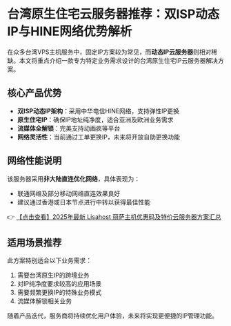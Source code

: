 # 台湾原生住宅云服务器推荐：双ISP动态IP与HINE网络优势解析

在众多台湾VPS主机服务中，固定IP方案较为常见，而**动态IP云服务器**则相对稀缺。本文将重点介绍一款专为特定业务需求设计的台湾原生住宅IP云服务器解决方案。

## 核心产品优势

- **双ISP动态IP架构**：采用中华电信HINE网络，支持弹性IP更换
- **原生住宅IP**：确保IP地址纯净度，适合亚洲及欧洲业务需求
- **流媒体全解锁**：完美支持动画疯等平台
- **网络灵活性**：当前通过工单更换IP，未来将开放自助更换功能

## 网络性能说明

该服务器采用**非大陆直连优化网络**，具体表现为：
- 联通网络及部分移动网络直连效果良好
- 建议通过香港或日本节点进行中转以获得最佳性能

👉 [【点击查看】2025年最新 Lisahost 丽萨主机优惠码及特价云服务器方案汇总](https://bit.ly/lisazhuji)

## 适用场景推荐

此方案特别适合以下业务需求：
1. 需要台湾原生IP的跨境业务
2. 对IP纯净度要求较高的应用场景
3. 需要频繁更换IP的特殊业务模式
4. 流媒体解锁相关业务

随着产品迭代，服务商将持续优化用户体验，未来将实现更便捷的IP管理功能。